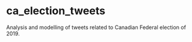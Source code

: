 # ca_election_tweets
Analysis and modelling of tweets related to Canadian Federal election of 2019.
